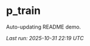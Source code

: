 # p_train

Auto-updating README demo.

<!--START_SECTION:status-->
_Last run: 2025-10-31 22:19 UTC_
<!--END_SECTION:status-->



































































































































































































































































































































































































































































































































































































































































































































































































































































































































































































































































































































































































































































































































































































































































































































































































































































































